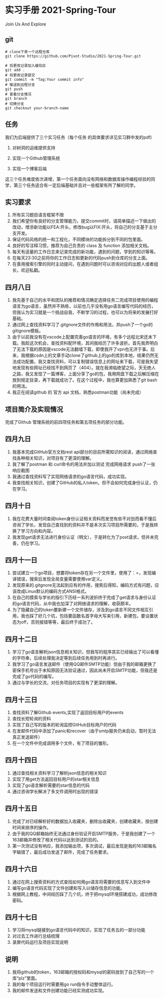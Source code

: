 # 实习手册 2021-Spring-Tour
Join Us And Explore
## git
```shell
# clone下来一个远程仓库
git clone https://github.com/Pivot-Studio/2021-Spring-Tour.git

# 将更改记录加入缓存区
git add .
# 将更改记录提交
git commit -m "Tag:Your commit info"
# 推送到远程分支
git push
# 查看分支情况
git branch
# 切换分支
git checkout your-branch-name
```

## 任务

我们为后端提供了三个实习任务（每个任务 的具体要求详见实习群中发的pdf)

1. 对树洞的运维提供支持

2. 实现一个Github管理系统

3. 实现一个博客后端

  
这三个任务难度依次递增，第一个任务面向没有网络和数据库操作编程经验的同学，第三个任务适合有一定后端基础并且对一些框架有所了解的同学。

## 实习要求

1. 所有实习题目语言框架不限
2. 我们希望你有良好的分支管理能力，提交commit时，请简单描述一下做出的改动，增添新功能以FEA:开头，修改bug以FIX:开头，将自己的分支基于主分支开发。
3. 保证代码风格的统一和工程化，不同模块的功能拆分到不同的包里面。
4. 良好的写注释习惯，推荐为自己负责的 class 及 function 添加相关文档。
5. 每天有适量的工作日志来记录完成的新功能，遇到的问题，学到的知识等等。
6. 在每天23:30之前将你的工作日志和更新的代码push到仓库的分支上面。
7. 在善用搜索引擎的同时主动提问，在遇到问题时可以咨询对应的出题人或者组长，欢迎私戳。

## 四月八日

1. 我先基于自己的水平和团队的推荐和情况确定选择任务二完成项目使用的编程语言为go语言，虽然并不熟练，以前也几乎没有用go语言编写代码的经历，但我认为实习就是一个挑战自我，不断学习的过程，也可以为将来的发展打好基础。
2. 通过网上查找资料学习了.gitgnore文件的作用和用法，并push了一个go的gitignore模板。
3. 由于以前我没有在vscode上配置完善go语言的环境，有多个远程北宋还未下载。我趁这次机会，查找资料配环境，其间我经历了许多波折。首先我弄明白了无法下载的原因是vscode无法翻墙下载，即使我开了vpn也无济于事。后来，我根据csdn上的文章手动clone了github上的go的库到本地，结果仍然无法成功配置。我又查找资料，可以复制错误信息上的网址来下载，可是我失望地发现有些网址已经找不到网页了（404）。就在我濒临绝望之际，天无绝人之路，我又发现了一篇博客，上面分享了go的包，我用网盘下载之后解压缩在放到规定目录，再下载就成功了。在这个过程中，我也算更加熟悉了git bash的用法。
4. 我正在阅读github 的 官方 api 文档，熟悉postman功能（尚未完成）
## 项目简介及实现情况
完成了Github 管理系统的前四项任务和第五项任务的部分功能。
##  四月九日

1. 我基本完成GitHub官方文档rest api部分的目前所需知识的阅读，通过网络查找各种相关知识，对项目有了更深的理解。
2. 我了解了postman 和 curl命令的用法并加以测试 完成网络请求 push了一张响应截图
3. 我通过查找资料写了实现网络请求的go语言代码，成功实现。
4. 我查找相关知识，创建了GitHub的私人token，但不会如何完成身份认证，仍在学习。
## 四月十日
1. 我在花费大量时间查阅token身份认证相关资料而发觉有些不对劲而看不懂后咨询了学长，发现自己查找到的资料并不是本次实习项目所需要的，于是我转换了学习方向和内容。
2. 我发现get请求无法进行身份认证（明文），于是转化为了post请求，但并未完善，仍在学习。
## 四月十一日
1. 尝试建立一个go项目，想要将token存在另一个文件里，使用了：=，发现编译错误，搜索后发现全局变量需要使用var定义。
2. 发现原来的.gitgnore无法起到应有的作用，搜索后得知，编码方式有问题，应该改成Linux默认的编码方式ANSI格式。
3. 在自己的摸索与学长的指引下历经一系列波折终于完成了get请求与身份认证的go语言代码，从中我也加深了对网络请求的理解，收获颇丰。
4. 为了隐藏自己的token要新建一个文件储存，涉及到go语言不同文件相互引用，我也踩了好几个坑，包括要函数名首字母大写来引用，新建包，要设置状态为off，否则报错等等，最后终于成功了。
## 四月十二日
1. 学习了go语言解析json信息相关知识，但我写的程序其实已经输出了可以看懂的字符串，后续处理我决定等到后续任务用到时再进行。
2. 我学习了go语言发送邮件（使用QQ邮件SMTP功能）但由于我的邮箱更换了密保手机号出于未知原因无法验证通过，因此尚未开启SMTP功能，但我还是完成了go代码的编写。
3. 通过与学长的交流，对任务项目的实现有了更深的理解。
## 四月十三日
1. 查找资料了解Github events,实现了返回目标用户的events
2. 查找长短轮询的资料
3. 实现了自己写的版本的轮询监控GitHub目标用户的代码
4. 在发邮件代码中添加了panic和recover（由于smtp服务仍未启动，暂时无法真正发送邮件）
5. 在一个文件中完成调用多个文件，有了项目的雏形。
## 四月十四日
1. 通过查找相关资料学习了解析json信息的相关知识
2. 实现了用get方法返回目标用户的star相关信息
3. 实现了go语言解析需要的star信息的代码
4. 通过咨询学长解决了多文件调用时出现的错误
## 四月十五日
1. 完成了对已经解析好的数据加入收藏夹，删除出收藏夹，创建收藏夹，按创建时间来排序的操作。
2. 由于我的QQ邮箱始终无法通过身份验证开启SMTP服务，于是我创建了一个163邮箱并修改了相关代码以达到测试的目的。
3. 第一次测试没有响应，我添加输出项，多次调试，最后发现是我的163邮箱名字输错了，最后成功发送了邮件，完成了任务要求。
## 四月十六日
1. 通过在网上搜索资料的方式查找如何用go语言将需要的信息写入到文件中
2. 编写go语言代码实现了文件创建和写入以储存信息的功能。
3. 根据网上教程，中间经历踩了几个坑，终于把mysql环境搭建成功，成功修改密码。
## 四月十七日
1. 学习将mysql链接到go语言代码中的知识，实现了任务五的一部分功能
2. 对过去工作进行总结梳理
3. 录屏代码运行及项目实现说明
## 说明
1. 我将github的token，163邮箱的授权码和mysql的密码放到了自己写的一个库“plz”里面。
2. 我的每个项目运行时需要用go run指令手动整体运行。
3. 我的邮件发送和文件创建功能已经实测成功实现。
